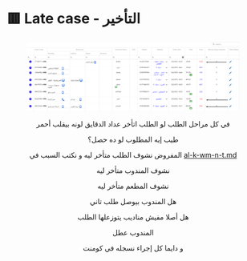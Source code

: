 # 🟥 Late case - التأخير

<figure><img src=".gitbook/assets/image (1) (1) (1) (1) (1) (1).png" alt=""><figcaption></figcaption></figure>

<p align="center">في كل مراحل الطلب لو الطلب اتأخر عداد الدقايق لونه بيقلب أحمر</p>

<p align="center">طيب إيه المطلوب لو ده حصل؟</p>

<p align="center">المفروض نشوف الطلب متأخر ليه و نكتب السبب في <a data-mention href="al-k-wm-n-t.md">al-k-wm-n-t.md</a> </p>

<p align="center">نشوف المندوب متأخر ليه</p>

<p align="center">نشوف المطعم متأخر ليه</p>

<p align="center">هل المندوب بيوصل طلب تاني</p>

<p align="center">هل أصلا مفيش مناديب يتوزعلها الطلب</p>

<p align="center">المندوب عطل</p>

<p align="center">و دايما كل إجراء نسجله في كومنت</p>
